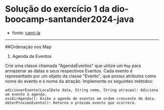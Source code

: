 # Solução do exercício 1 da dio-boocamp-santander2024-java
- fonte: [cami-la](https://github.com/cami-la/collections-java-api-2023/)
___
##Ordenação nos Map
1. Agenda de Eventos

Crie uma classe chamada "AgendaEventos" que utilize um `Map` para armazenar as datas e seus respectivos Eventos. Cada evento é representado por um objeto da classe "Evento", que possui atributos como nome do evento e o nome da atração. Implemente os seguintes métodos:

    adicionarEvento(LocalDate data, String nome, String atracao): Adiciona um evento à agenda.
    exibirAgenda(): Exibe a agenda de eventos em ordem crescente de data.
    obterProximoEvento(): Retorna o próximo evento que ocorrerá.


